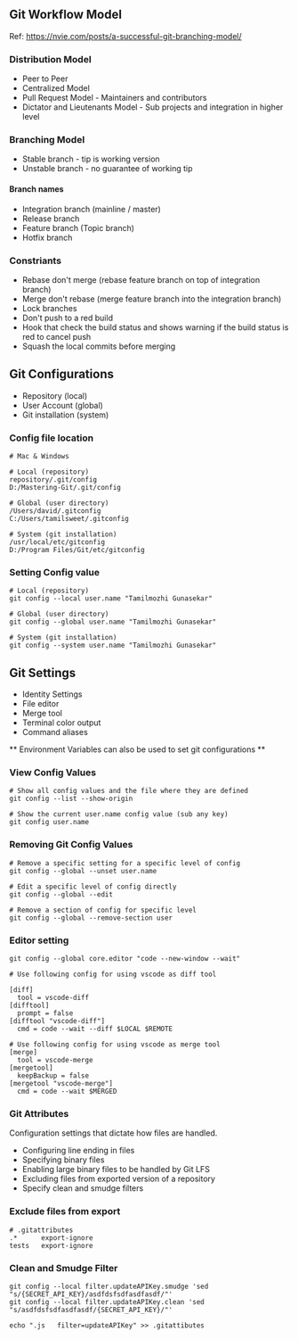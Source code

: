 ## Git Workflow Model

Ref: https://nvie.com/posts/a-successful-git-branching-model/

### Distribution Model

- Peer to Peer
- Centralized Model
- Pull Request Model - Maintainers and contributors
- Dictator and Lieutenants Model - Sub projects and integration in higher level

### Branching Model

- Stable branch - tip is working version
- Unstable branch - no guarantee of working tip

#### Branch names

- Integration branch (mainline / master)
- Release branch
- Feature branch (Topic branch)
- Hotfix branch

### Constriants

- Rebase don't merge (rebase feature branch on top of integration branch)
- Merge don't rebase (merge feature branch into the integration branch)
- Lock branches
- Don't push to a red build
- Hook that check the build status and shows warning if the build status is red to cancel push
- Squash the local commits before merging

## Git Configurations

- Repository (local)
- User Account (global)
- Git installation (system)

### Config file location

```
# Mac & Windows

# Local (repository)
repository/.git/config
D:/Mastering-Git/.git/config

# Global (user directory)
/Users/david/.gitconfig
C:/Users/tamilsweet/.gitconfig

# System (git installation)
/usr/local/etc/gitconfig
D:/Program Files/Git/etc/gitconfig
```

### Setting Config value

```
# Local (repository)
git config --local user.name "Tamilmozhi Gunasekar"

# Global (user directory)
git config --global user.name "Tamilmozhi Gunasekar"

# System (git installation)
git config --system user.name "Tamilmozhi Gunasekar"
```

## Git Settings

- Identity Settings
- File editor
- Merge tool
- Terminal color output
- Command aliases

** Environment Variables can also be used to set git configurations **

### View Config Values

```
# Show all config values and the file where they are defined
git config --list --show-origin

# Show the current user.name config value (sub any key)
git config user.name
```

### Removing Git Config Values

```
# Remove a specific setting for a specific level of config
git config --global --unset user.name

# Edit a specific level of config directly
git config --global --edit

# Remove a section of config for specific level
git config --global --remove-section user
```

### Editor setting

```
git config --global core.editor "code --new-window --wait"

# Use following config for using vscode as diff tool

[diff]
  tool = vscode-diff
[difftool]
  prompt = false
[difftool "vscode-diff"]
  cmd = code --wait --diff $LOCAL $REMOTE

# Use following config for using vscode as merge tool
[merge]
  tool = vscode-merge
[mergetool]
  keepBackup = false
[mergetool "vscode-merge"]
  cmd = code --wait $MERGED
```

### Git Attributes

Configuration settings that dictate how files are handled.

- Configuring line ending in files
- Specifying binary files
- Enabling large binary files to be handled by Git LFS
- Excluding files from exported version of a repository
- Specify clean and smudge filters

### Exclude files from export

```
# .gitattributes
.*      export-ignore
tests   export-ignore
```

### Clean and Smudge Filter

```
git config --local filter.updateAPIKey.smudge 'sed "s/{SECRET_API_KEY}/asdfdsfsdfasdfasdf/"'
git config --local filter.updateAPIKey.clean 'sed "s/asdfdsfsdfasdfasdf/{SECRET_API_KEY}/"'

echo ".js   filter=updateAPIKey" >> .gitattibutes
```
